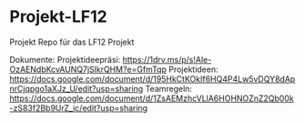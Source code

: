 # Projekt-LF12
Projekt Repo für das LF12 Projekt

Dokumente:
Projektideepräsi: https://1drv.ms/p/s!Ale-OzAENdbKcvAUNQ7jSlkrQHM?e=GfmTqp
Projektideen: https://docs.google.com/document/d/195HkCtKOkIf6HQ4P4Lw5vDQY8dApnrCjqpgo1aXJz_U/edit?usp=sharing
Teamregeln: https://docs.google.com/document/d/1ZsAEMzhcVLlA6HOHNOZnZ2Qb00k-zS83f2Bb9UrZ_ic/edit?usp=sharing
